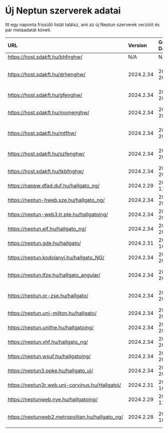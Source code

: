 # Új Neptun szerverek adatai

Itt egy naponta frissülő listát találsz, ami az új Neptun szerverek verzióit és pár metaadatát követi.

| URL                                             | Version   | Generation Date     | Organization Name                         | Captcha Required |
|:----------------------------------------------|:--------|:------------------|:----------------------------------------|:---------------|
| https://host.sdakft.hu/bhfnghw/                 | N/A       | N/A                 | N/A                                       | N/A              |
| https://host.sdakft.hu/drhenghw/                | 2024.2.34 | 2024-09-20T13:35:59 | Debreceni Református Hittudományi Egyetem | 3                |
| https://host.sdakft.hu/gfenghw/                 | 2024.2.34 | 2024-09-20T13:35:59 | Gál Ferenc Egyetem                        | 3                |
| https://host.sdakft.hu/momenghw/                | 2024.2.34 | 2024-09-20T13:35:59 | Moholy-Nagy Művészeti Egyetem             | 3                |
| https://host.sdakft.hu/mtfhw/                   | 2024.2.34 | 2024-09-20T13:35:59 | Magyar Táncművészeti Egyetem              | 3                |
| https://host.sdakft.hu/szfenghw/                | 2024.2.34 | 2024-09-20T13:35:59 | Színház- és Filmművészeti Egyetem         | 3                |
| https://host.sdakft.hu/tkbfnghw/                | 2024.2.34 | 2024-09-20T13:35:59 | A Tan Kapuja Buddhista Főiskola           | 3                |
| https://nappw.dfad.duf.hu/hallgato_ng/          | 2024.2.29 | 2024-09-11T13:36:23 | Dunaújvárosi Egyetem                      | 3                |
| https://neptun-hweb.sze.hu/hallgato_ng/         | 2024.2.34 | 2024-09-20T13:35:59 | Széchenyi István Egyetem                  | 3                |
| https://neptun-web3.tr.pte.hu/hallgatoing/      | 2024.2.34 | 2024-09-20T13:35:59 | Pécsi Tudományegyetem                     | 3                |
| https://neptun.ejf.hu/hallgato_ng/              | 2024.2.34 | 2024-09-20T13:35:59 | Eötvös József Főiskola                    | 3                |
| https://neptun.gde.hu/hallgato/                 | 2024.2.31 | 2024-09-16T14:23:45 | Gábor Dénes Egyetem                       | 3                |
| https://neptun.kodolanyi.hu/hallgato_NG/        | 2024.2.34 | 2024-09-20T13:35:59 | Kodolányi János Egyetem                   | 3                |
| https://neptun.lfze.hu/hallgato_angular/        | 2024.2.34 | 2024-09-20T13:35:59 | Liszt Ferenc Zeneművészeti Egyetem        | 3                |
| https://neptun.or-zse.hu/hallgato/              | 2024.2.34 | 2024-09-20T13:35:59 | Országos Rabbiképző - Zsidó Egyetem       | 3                |
| https://neptun.uni-milton.hu/hallgato/          | 2024.2.34 | 2024-09-20T13:35:59 | Milton Friedman Egyetem                   | 3                |
| https://neptun.unithe.hu/hallgatoing/           | 2024.2.34 | 2024-09-20T13:35:59 | Tokaj-Hegyalja Egyetem                    | 1                |
| https://neptun.vhf.hu/hallgato_ng/              | 2024.2.34 | 2024-09-20T13:35:59 | Veszprémi Érseki Főiskola                 | 3                |
| https://neptun.wsuf.hu/hallgatoing/             | 2024.2.34 | 2024-09-20T13:35:59 | Wekerle Sándor Üzleti Főiskola            | 3                |
| https://neptun3.ppke.hu/hallgato_uj/            | 2024.2.34 | 2024-09-20T13:35:59 | Pázmány Péter Katolikus Egyetem           | 3                |
| https://neptun3r.web.uni-corvinus.hu/Hallgatoi/ | 2024.2.31 | 2024-09-16T14:23:45 | Budapesti Corvinus Egyetem                | 3                |
| https://neptunweb.nye.hu/hallgatoing/           | 2024.2.29 | 2024-09-11T13:36:23 | Nyíregyházi Egyetem                       | 3                |
| https://neptunweb2.metropolitan.hu/hallgato_ng/ | 2024.2.28 | 2024-09-10T17:33:14 | Budapesti Metropolitan Egyetem            | 3                |